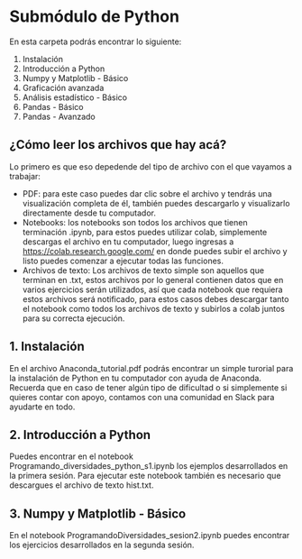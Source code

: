 # Submódulo de Python

En esta carpeta podrás encontrar lo siguiente: <br>
1. Instalación 
2. Introducción a Python 
3. Numpy y Matplotlib - Básico
4. Graficación avanzada
5. Análisis estadístico - Básico
6. Pandas - Básico
7. Pandas - Avanzado

## ¿Cómo leer los archivos que hay acá?
Lo primero es que eso depedende del tipo de archivo con el que vayamos a trabajar:
- PDF: para este caso puedes dar clic sobre el archivo y tendrás una visualización completa de él, también puedes descargarlo y visualizarlo directamente desde tu computador.
- Notebooks: los notebooks son todos los archivos que tienen terminación .ipynb, para estos puedes utilizar colab, simplemente descargas el archivo en tu computador, luego ingresas a https://colab.research.google.com/ en donde puedes subir el archivo y listo puedes comenzar a ejecutar todas las funciones.
- Archivos de texto: Los archivos de texto simple son aquellos que terminan en .txt, estos archivos por lo general contienen datos que en varios ejercicios serán utilizados, así que cada notebook que requiera estos archivos será notificado, para estos casos debes descargar tanto el notebook como todos los archivos de texto y subirlos a colab juntos para su correcta ejecución.

## 1. Instalación

En el archivo Anaconda_tutorial.pdf podrás encontrar un simple turorial para la instalación de Python en tu computador con ayuda de Anaconda. Recuerda que en caso de tener algún tipo de dificultad o si simplemente si quieres contar con apoyo, contamos con una comunidad en Slack para ayudarte en todo.

## 2. Introducción a Python 
Puedes encontrar en el notebook Programando_diversidades_python_s1.ipynb los ejemplos desarrollados en la primera sesión. Para ejecutar este notebook también es necesario que descargues el archivo de texto hist.txt.

## 3. Numpy y Matplotlib - Básico
En el notebook ProgramandoDiversidades_sesion2.ipynb puedes encontrar los ejercicios desarrollados en la segunda sesión.
